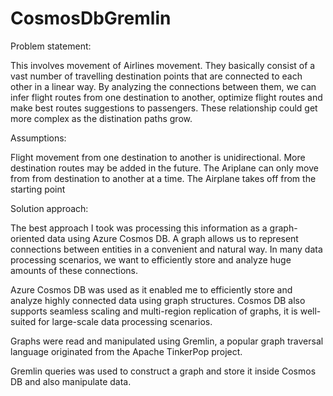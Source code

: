 # CosmosDbGremlin

Problem statement:

This involves movement of Airlines movement.
They basically consist of a vast number of travelling destination points that are connected to each other in a linear way. 
By analyzing the connections between them, we can infer flight routes from one destination to another, optimize flight routes and make best routes suggestions to passengers.
These relationship could get more complex as the distination paths grow.



Assumptions: 

Flight movement from one destination to another is unidirectional.
More destination routes may be added in the future.
The Ariplane can only move from from destination to another at a time.
The Airplane takes off from the starting point



Solution approach:

The best approach I took  was processing this information as a graph-oriented data using Azure Cosmos DB. 
A graph allows us to represent connections between entities in a convenient and natural way. 
In many data processing scenarios, we want to efficiently store and analyze huge amounts of these connections.

Azure Cosmos DB was used as it enabled me to efficiently store and analyze highly connected data using graph structures.
Cosmos DB also supports seamless scaling and multi-region replication of graphs, it is well-suited for large-scale data processing scenarios.

Graphs were read and manipulated using Gremlin, a popular graph traversal language originated from the Apache TinkerPop project.

Gremlin queries was used to construct a graph and store it inside Cosmos DB and also manipulate data.


